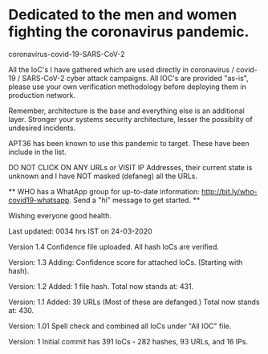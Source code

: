 # Dedicated to the men and women fighting the coronavirus pandemic.

coronavirus-covid-19-SARS-CoV-2

All the IoC's I have gathered which are used directly in coronavirus / covid-19 / SARS-CoV-2 cyber attack campaigns. All IOC's are provided "as-is", please use your own verification methodology before deploying them in production network.

Remember, architecture is the base and everything else is an additional layer. Stronger your systems security architecture, lesser the possiblity of undesired incidents.

APT36 has been known to use this pandemic to target. These have been include in the list.

DO NOT CLICK  ON ANY URLs or VISIT IP Addresses, their current state is unknown and I have NOT masked (defaneg) all the URLs.

** WHO has a WhatApp group for up-to-date information: http://bit.ly/who-covid19-whatsapp. Send a "hi" message to get started. **

Wishing everyone good health.

Last updated: 0034 hrs IST on 24-03-2020

Version 1.4
Confidence file uploaded. All hash IoCs are verified.

Version: 1.3
Adding: Confidence score for attached IoCs. (Starting with hash).

Version: 1.2
Added: 1 file hash. Total now stands at: 431.

Version: 1.1
Added: 39 URLs (Most of these are defanged.) Total now stands at: 430.

Version: 1.01
Spell check and combined all IoCs under "All IOC" file.

Version: 1
Initial commit has 391 IoCs - 282 hashes, 93 URLs, and 16 IPs.